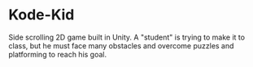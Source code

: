 # Kode-Kid
Side scrolling 2D game built in Unity. A "student" is trying to make it to class, but he must face many obstacles and overcome puzzles and platforming to reach his goal.
